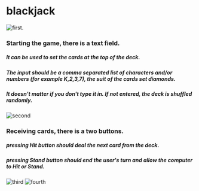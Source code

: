# blackjack

![first](https://user-images.githubusercontent.com/60330965/207067485-574b8550-b33e-42b7-8aa7-bba93f133fd5.png).
### Starting the game, there is a text field.
##### It can be used to set the cards at the top of the deck.
##### The input should be a comma separated list of characters and/or numbers (for example K,2,3,7), the suit of the cards set diamonds.
##### It doesn't matter if you don't type it in. If not entered, the deck is shuffled randomly.
![second](https://user-images.githubusercontent.com/60330965/207067520-f093458e-431f-4058-994d-b61bf081dff4.png)
### Receiving cards, there is a two buttons.
##### pressing Hit button should deal the next card from the deck.
##### pressing Stand button should end the user's turn and allow the computer to Hit or Stand.
![third](https://user-images.githubusercontent.com/60330965/207067575-2c951ece-c7a8-4717-9a5b-c3dc70085ac4.png)
![fourth](https://user-images.githubusercontent.com/60330965/207067617-9a2dd0ec-1551-442a-99c0-866f27db8599.png)
